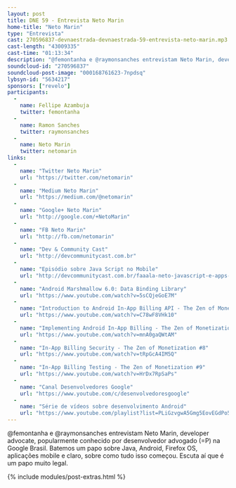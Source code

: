 ```yaml
---
layout: post
title: DNE 59 - Entrevista Neto Marin
home-title: "Neto Marin"
type: "Entrevista"
cast: 270596837-devnaestrada-devnaestrada-59-entrevista-neto-marin.mp3
cast-length: "43009335"
cast-time: "01:13:34"
description: "@femontanha e @raymonsanches entrevistam Neto Marin, developer advocate, popularmente conhecido por desenvolvedor advogado (=P) na Google Brasil."
soundcloud-id: "270596837"
soundcloud-post-image: "000168761623-7npdsq"
lybsyn-id: "5634217"
sponsors: ["revelo"]
participants:
  -
    name: Fellipe Azambuja
    twitter: femontanha
  -
    name: Ramon Sanches
    twitter: raymonsanches
  -
    name: Neto Marin
    twitter: netomarin
links:
  -
    name: "Twitter Neto Marin"
    url: "https://twitter.com/netomarin"
  -
    name: "Medium Neto Marin"
    url: "https://medium.com/@netomarin"
  -
    name: "Google+ Neto Marin"
    url: "http://google.com/+NetoMarin"
  -
    name: "FB Neto Marin"
    url: "http://fb.com/netomarin"
  -
    name: "Dev & Community Cast"
    url: "http://devcommunitycast.com.br"
  -
    name: "Episódio sobre Java Script no Mobile"
    url: "http://devcommunitycast.com.br/faaala-neto-javascript-e-apps-moveis"
  -
    name: "Android Marshmallow 6.0: Data Binding Library"
    url: "https://www.youtube.com/watch?v=5sCQjeGoE7M"
  -
    name: "Introduction to Android In-App Billing API - The Zen of Monetization #6"
    url: "https://www.youtube.com/watch?v=C78wF8VHk10"
  -
    name: "Implementing Android In-App Billing - The Zen of Monetization #7"
    url: "https://www.youtube.com/watch?v=mnA0gaQWtAM"
  -
    name: "In-App Billing Security - The Zen of Monetization #8"
    url: "https://www.youtube.com/watch?v=tRpGcA4IM5Q"
  -
    name: "In-App Billing Testing - The Zen of Monetization #9"
    url: "https://www.youtube.com/watch?v=HrDx7RpSaPs"
  -
    name: "Canal Desenvolvedores Google"
    url: "https://www.youtube.com/c/desenvolvedoresgoogle"
  -
    name: "Série de vídeos sobre desenvolvimento Android"
    url: "https://www.youtube.com/playlist?list=PLiGzvgwA5Gmg5EovEGdPo5SaFv741NdHx"
---
```


@femontanha e @raymonsanches entrevistam Neto Marin, developer advocate, popularmente conhecido por desenvolvedor advogado (=P) na Google Brasil. Batemos um papo sobre Java, Android, Firefox OS, aplicações mobile e claro, sobre como tudo isso começou. Escuta aí que é um papo muito legal.

{% include modules/post-extras.html %}
